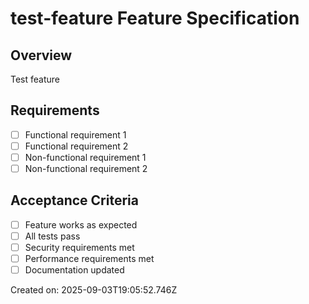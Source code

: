 # test-feature Feature Specification

## Overview
Test feature

## Requirements
- [ ] Functional requirement 1
- [ ] Functional requirement 2
- [ ] Non-functional requirement 1
- [ ] Non-functional requirement 2

## Acceptance Criteria
- [ ] Feature works as expected
- [ ] All tests pass
- [ ] Security requirements met
- [ ] Performance requirements met
- [ ] Documentation updated

Created on: 2025-09-03T19:05:52.746Z
